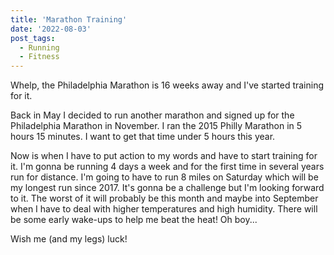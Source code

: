 ```yaml
---
title: 'Marathon Training'
date: '2022-08-03'
post_tags:
  - Running
  - Fitness
---
```


Whelp, the Philadelphia Marathon is 16 weeks away and I've started training for it.
<!-- excerpt -->

Back in May I decided to run another marathon and signed up for the Philadelphia Marathon in November. I ran the 2015 Philly Marathon in 5 hours 15 minutes. I want to get that time under 5 hours this year.

Now is when I have to put action to my words and have to start training for it. I'm gonna be running 4 days a week and for the first time in several years run for distance. I'm going to have to run 8 miles on Saturday which will be my longest run since 2017. It's gonna be a challenge but I'm looking forward to it. The worst of it will probably be this month and maybe into September when I have to deal with higher temperatures and high humidity. There will be some early wake-ups to help me beat the heat! Oh boy...

Wish me (and my legs) luck!